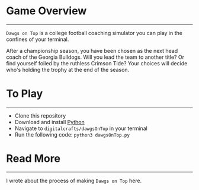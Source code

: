 # Game Overview

---

`Dawgs on Top` is a college football coaching simulator you can play in the confines of your terminal.

After a championship season, you have been chosen as the next head coach of the Georgia Bulldogs. Will you lead the team to another title? Or find yourself foiled by the ruthless Crimson Tide? Your choices will decide who's holding the trophy at the end of the season.

# To Play

---

- Clone this repository
- Download and install [Python](https://www.python.org/downloads/)
- Navigate to `digitalcrafts/dawgsOnTop` in your terminal
- Run the following code: `python3 dawgsOnTop.py`

# Read More

---

I wrote about the process of making `Dawgs on Top` here.

